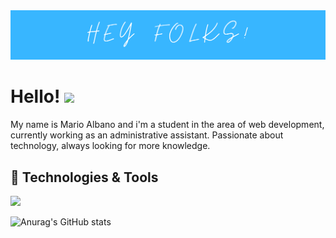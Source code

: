 <img src="./img/img1.png" justify-content="center" width= "auto" height= "auto">

# Hello! <img src="https://raw.githubusercontent.com/MartinHeinz/MartinHeinz/master/wave.gif" width="30px">

My name is Mario Albano and i'm a student in the area of web development, currently working as an administrative assistant. Passionate about technology, always looking for more knowledge.

## 🔧 Technologies & Tools
![](https://img.shields.io/badge/Code-JavaScript-informational?style=flat&logo=javascript&logoColor=white&color=2bbc8a)

![Anurag's GitHub stats](https://github-readme-stats.vercel.app/api?username=MarioAlbano&theme=algolia&show_icons=true)
